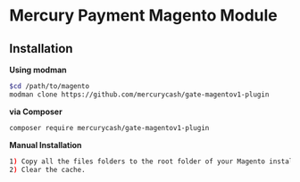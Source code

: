 # Mercury Payment Magento Module

## Installation
**Using modman**
```bash
$cd /path/to/magento
modman clone https://github.com/mercurycash/gate-magentov1-plugin
```
**via Composer**
```bash
composer require mercurycash/gate-magentov1-plugin
```

**Manual Installation**
```bash
1) Copy all the files folders to the root folder of your Magento installation
2) Clear the cache.
```